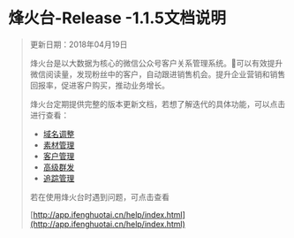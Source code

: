 # 烽火台-Release -1.1.5文档说明

> 更新日期：2018年04月19日
>
> 烽火台是以大数据为核心的微信公众号客户关系管理系统。可以有效提升微信阅读量，发现粉丝中的客户，自动跟进销售机会。提升企业营销和销售回报率，促进客户购买，推动业务增长。
>
> 烽火台定期提供完整的版本更新文档，若想了解迭代的具体功能，可以点击进行查看：
>
> * [域名调整](yu-ming-diao-zheng/yu-ming-diao-zheng.md)
> * [素材管理](su-cai-guan-li/xiao-xi-su-cai.md)
> * [客户管理](ke-hu-guan-li/pi-liang-biao-qian-cao-zuo.md)
> * [高级群发](gao-ji-qun-fa/gao-ji-qun-fa.md)
> * [追踪管理](zhui-zong-guan-li/duan-lian-guan-li.md)
>
> 若在使用烽火台时遇到问题，可点击查看
>
> [http://app.ifenghuotai.cn/help/index.html](http://app.ifenghuotai.cn/help/index.html)

